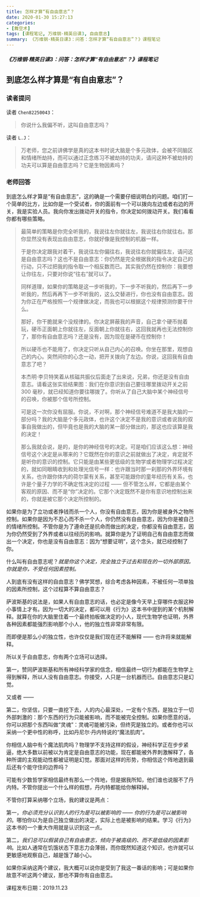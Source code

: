 ```yaml
---
title: 怎样才算“有自由意志”？
date: 2020-01-30 15:27:13
categories:
- [舞空术]
tags: [课程笔记, 万维钢·精英日课3, 自由意志]
summary: 《万维钢·精英日课3：问答：怎样才算“有自由意志”？》课程笔记
---
```


##### 《万维钢·精英日课3：问答：怎样才算“有自由意志”？》课程笔记

<div class="anchor" id="dao-di-zen-me-yang-cai-suan-shi-you-zi-you-yi-zhi"></div>

## 到底怎么样才算是“有自由意志”？

### 读者提问

读者 `Chen82250043`：

> 你说什么我偏不听，这叫自由意志吗？

读者 `L.J`：

> 万老师，您之前讲佛学是真的这本书时说大脑是个多元政体，会被不同脑区和情绪所劫持，而可以通过正念练习不被劫持的功夫，请问这种不被劫持的功夫可以算是自由意志吗？它是生物因素吗？

### 老师回答

到底怎么样才算是“有自由意志”，这的确是一个需要仔细说明白的问题。咱们打一个简单的比方，比如你是一个受试者，你的面前有一个可以拨向左边或者右边的开关，我是实验人员。我向你发出拨动开关的指令，你决定如何拨动开关。我们看看你都有哪些策略。

> 最简单的策略是你完全听我的，我说往左你就往左，我说往右你就往右。那你显然没有表现出自由意志，你就好像是我控制的机器一样。
>
> 于是你决定跟我对着干，我说往左你偏往右，我说往右你就偏往左，请问这是自由意志吗？这也不是自由意志：你仍然是完全根据我的指令决定自己的行动，只不过把我的指令取一个相反数而已。其实我仍然在控制你：我要想让你往左，只要对你说“往右”就可以了。
>
> 同样道理，如果你的策略是这一步听我的，下一步不听我的，然后再下一步听我的，然后再再下一步不听我的，这么交替进行，你也没有自由意志。因为你正在严格按照一个规律做决定，而我也可以根据这个规律预测你要干什么。
>
> 那好，你干脆就来个没规律的。你决定屏蔽我的声音，自己拿个硬币抛着玩，硬币正面朝上你就往左，反面朝上你就往右，这回我就再也无法控制你了，那你有自由意志吗？还是没有，因为现在是硬币在控制你！
>
> 所以硬币也不能用了，你决定只听从自己内心的召唤。你坐在那里，观想自己的内心。突然间你的心念一动，把开关拨向了左边。你说，这回我有自由意志了吧？
>
> 本杰明·李贝特笑着从核磁共振仪后面走了出来说，兄弟，你还是没有自由意志。请看这张实验结果图：我们在你意识到自己要往哪里拨动开关之前300 毫秒，就已经知道你要往哪拨了。你听从了自己大脑中某个神经信号的召唤，你被那个信号所控制。
>
> 可是这一次你没有屈服。你说，不对啊，那个神经信号难道不是我大脑的一部分吗？我的大脑是个多元政体，也许这个决定不是我的意识或者说我的叙事自我做出的，但毕竟也是我的大脑的某一部分做出的，那这也应该算是我的决定！
>
> 那么我就会说，是的，是你的神经信号的决定。可是咱们应该这么想：神经信号这个决定是从哪来的？它既然在你的意识之前就做出了决定，肯定就不是听你的意识的控制。它只能是由某些更低级的生物学或者物理学过程决定的，就如同眼睛收到和处理光信号一样：也许跟当时那一刹那的外界环境有关系，也许跟你体内的荷尔蒙有关系，甚至可能跟你的童年经历有关系，也许是个量子力学的不确定性决定的过程 —— 但不管怎么样，它都是由某个客观的原因、而不是“你”决定的。它那个决定既然不是你有意识地控制出来的，你就是被它那个决定所控制的。

如果你是为了立功或者挣钱而杀一个人，你没有自由意志，因为你是被身外之物所控制。如果你是因为不忍心而不杀一个人，你仍然没有自由意志，因为你是被自己的情绪所控制。不管你是为了遵命还是抗命而做出的决定，你都没有自由意志，因为你仍然受到了外界或者以往经历的影响。就算你是为了证明自己有自由意志而做出一个决定，你也是没有自由意志：因为“想要证明”，这个念头，就已经控制了你。

什么叫有自由意志呢？*就是你这个决定，完全独立于过去和现在的一切外部原因。你就是你，不受任何因素控制。*

人到底有没有这样的自由意志？佛学冥想，综合考虑各种因素，不被任何一项单独的因素所控制，这个过程算不算自由意志？

萨波斯基的说法是，如果人有自由意志的话，也必定是像今天早上穿哪件衣服这种小事情上才有。因为一切大的决定，都可以用《行为》这本书中提到的某个机制解释。就算在你的大脑里住着一个最终拍板做决定的小人，现代生物学也证明，外界各种因素都能强烈影响那个小人，他的独立性非常非常有限。

而即便是那么小的独立性，也许仅仅是我们现在还不能解释 —— 也许将来就能解释。

所以关于自由意志，你有两个立场可以选择。

第一，赞同萨波斯基和所有神经科学家的信念，相信最终一切行为都能在生物学上得到解释，所以人没有自由意志。你接受，人只是一台机器而已。自由意志只是幻觉。

又或者 ——

第二，你坚信，只要一直挖下去，人的内心最深处，一定有个东西，是独立于一切外部刺激的：那个东西的行为只能被影响，而不能被完全控制。如果你愿意的话，你可以把那个东西叫做“灵魂”：灵魂可能被污染，但终究是独立的。或者你也可以采纳一个更中性的称呼，比如丹尼尔·丹内特说的“魔法肌肉”。

你相信人脑中有个魔法肌肉吗？物理学不支持这样的假设，神经科学正在步步紧逼，绝大多数以前被以为肯定是自由意志的功能，现在都能被外界刺激解释了，各种所谓的主观能动性都被证明是幻觉。那面对这样的形势，你相信这个阵地退到最后还有个能守住的边界吗？

可能有少数哲学家相信最终有那么一个阵地，但是据我所知，他们谁也说服不了丹内特。不管你提出一个什么样的假想，丹内特都能给你解释掉。

不管你打算采纳哪个立场，我的建议是两点：

第一，*你必须充分认识到人的行为是可以被影响的 —— 你的行为是可以被影响的*。哪怕你以为是自己独立做出的决定，实际上也是被影响的结果。学习《行为》这本书的一个重大作用就是认识到这一点。

第二，*我们总可以假装自己有自由意志，倾向于被高级的、而不是低级的因素影响*。比如人通常在饥饿状态下意志力会薄弱，而你既然知道这个知识，也许就可以更敏感地观察自己，越是饿了越小心。

如果你采纳这两个建议，我大概可以说你是受到了我这一番话的影响；可是如果你故意不听这两个建议，那也不算你有自由意志。


课程发布日期：2019.11.23

